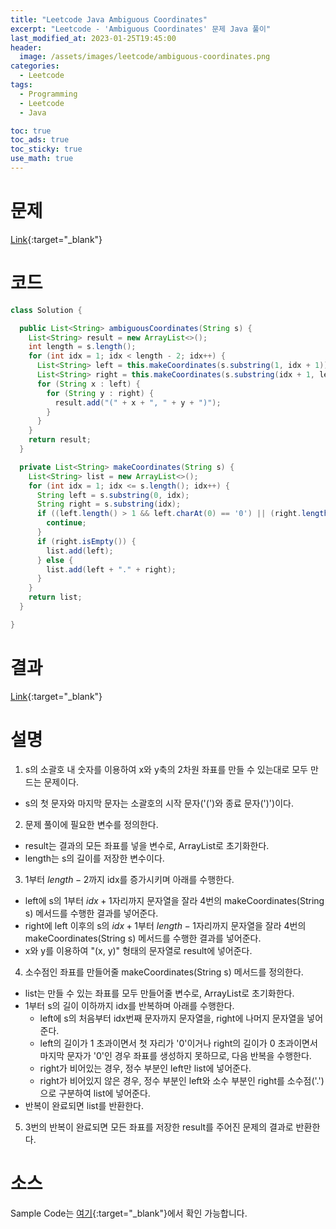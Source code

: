 ```yaml
---
title: "Leetcode Java Ambiguous Coordinates"
excerpt: "Leetcode - 'Ambiguous Coordinates' 문제 Java 풀이"
last_modified_at: 2023-01-25T19:45:00
header:
  image: /assets/images/leetcode/ambiguous-coordinates.png
categories:
  - Leetcode
tags:
  - Programming
  - Leetcode
  - Java

toc: true
toc_ads: true
toc_sticky: true
use_math: true
---
```

# 문제
[Link](https://leetcode.com/problems/ambiguous-coordinates){:target="_blank"}

# 코드
```java
class Solution {

  public List<String> ambiguousCoordinates(String s) {
    List<String> result = new ArrayList<>();
    int length = s.length();
    for (int idx = 1; idx < length - 2; idx++) {
      List<String> left = this.makeCoordinates(s.substring(1, idx + 1));
      List<String> right = this.makeCoordinates(s.substring(idx + 1, length - 1));
      for (String x : left) {
        for (String y : right) {
          result.add("(" + x + ", " + y + ")");
        }
      }
    }
    return result;
  }

  private List<String> makeCoordinates(String s) {
    List<String> list = new ArrayList<>();
    for (int idx = 1; idx <= s.length(); idx++) {
      String left = s.substring(0, idx);
      String right = s.substring(idx);
      if ((left.length() > 1 && left.charAt(0) == '0') || (right.length() > 0 && right.charAt(right.length() - 1) == '0')) {
        continue;
      }
      if (right.isEmpty()) {
        list.add(left);
      } else {
        list.add(left + "." + right);
      }
    }
    return list;
  }

}
```

# 결과
[Link](https://leetcode.com/problems/ambiguous-coordinates/submissions/884958579/){:target="_blank"}

# 설명
1. s의 소괄호 내 숫자를 이용하여 x와 y축의 2차원 좌표를 만들 수 있는대로 모두 만드는 문제이다.
- s의 첫 문자와 마지막 문자는 소괄호의 시작 문자('(')와 종료 문자(')')이다.

2. 문제 풀이에 필요한 변수를 정의한다.
- result는 결과의 모든 좌표를 넣을 변수로, ArrayList로 초기화한다.
- length는 s의 길이를 저장한 변수이다.

3. 1부터 $length - 2$까지 idx를 증가시키며 아래를 수행한다.
- left에 s의 1부터 $idx + 1$자리까지 문자열을 잘라 4번의 makeCoordinates(String s) 메서드를 수행한 결과를 넣어준다.
- right에 left 이후의 s의 $idx + 1$부터 $length - 1$자리까지 문자열을 잘라 4번의 makeCoordinates(String s) 메서드를 수행한 결과를 넣어준다.
- x와 y를 이용하여 "(x, y)" 형태의 문자열로 result에 넣어준다.

4. 소수점인 좌표를 만들어줄 makeCoordinates(String s) 메서드를 정의한다.
- list는 만들 수 있는 좌표를 모두 만들어줄 변수로, ArrayList로 초기화한다.
- 1부터 s의 길이 이하까지 idx를 반복하며 아래를 수행한다.
  - left에 s의 처음부터 idx번째 문자까지 문자열을, right에 나머지 문자열을 넣어준다.
  - left의 길이가 1 초과이면서 첫 자리가 '0'이거나 right의 길이가 0 초과이면서 마지막 문자가 '0'인 경우 좌표를 생성하지 못하므로, 다음 반복을 수행한다.
  - right가 비어있는 경우, 정수 부분인 left만 list에 넣어준다.
  - right가 비어있지 않은 경우, 정수 부분인 left와 소수 부분인 right를 소수점('.')으로 구분하여 list에 넣어준다.
- 반복이 완료되면 list를 반환한다.

5. 3번의 반복이 완료되면 모든 좌표를 저장한 result를 주어진 문제의 결과로 반환한다.

# 소스
Sample Code는 [여기](https://github.com/GracefulSoul/leetcode/blob/master/src/main/java/gracefulsoul/problems/AmbiguousCoordinates.java){:target="_blank"}에서 확인 가능합니다.